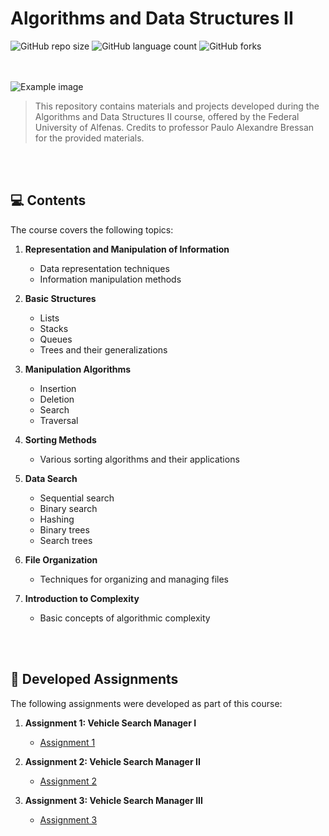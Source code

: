 # Algorithms and Data Structures II

![GitHub repo size](https://img.shields.io/github/repo-size/giovananog/algorithms-and-data-structures-II?style=for-the-badge)
![GitHub language count](https://img.shields.io/github/languages/count/giovananog/algorithms-and-data-structures-II?style=for-the-badge)
![GitHub forks](https://img.shields.io/github/forks/giovananog/algorithms-and-data-structures-II?style=for-the-badge)

<br><br>
<img src="https://www.unifal-mg.edu.br/portal2/wp-content/uploads/sites/52/2018/04/cropped-logo-unifal-1.png" alt="Example image">

> This repository contains materials and projects developed during the Algorithms and Data Structures II course, offered by the Federal University of Alfenas. Credits to professor Paulo Alexandre Bressan for the provided materials.

<br><br>
## 💻 Contents

The course covers the following topics:

1. **Representation and Manipulation of Information**
   - Data representation techniques
   - Information manipulation methods

2. **Basic Structures**
   - Lists
   - Stacks
   - Queues
   - Trees and their generalizations

3. **Manipulation Algorithms**
   - Insertion
   - Deletion
   - Search
   - Traversal

4. **Sorting Methods**
   - Various sorting algorithms and their applications

5. **Data Search**
   - Sequential search
   - Binary search
   - Hashing
   - Binary trees
   - Search trees

6. **File Organization**
   - Techniques for organizing and managing files

7. **Introduction to Complexity**
   - Basic concepts of algorithmic complexity

<br><br>
## 📁 Developed Assignments

The following assignments were developed as part of this course:

1. **Assignment 1: Vehicle Search Manager I**
   - [Assignment 1](https://github.com/giovananog/algorithms-and-data-structures-II/tree/main/vehicle-search-manager-1)

2. **Assignment 2: Vehicle Search Manager II**
   - [Assignment 2](https://github.com/giovananog/algorithms-and-data-structures-II/tree/main/vehicle-search-manager-2)

3. **Assignment 3: Vehicle Search Manager III**
   - [Assignment 3](https://github.com/giovananog/algorithms-and-data-structures-II/tree/main/vehicle-search-manager-3)
